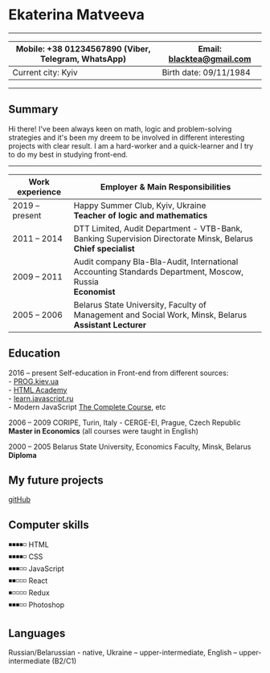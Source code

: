 # Ekaterina Matveeva #
---
| Mobile: +38 01234567890 (Viber, Telegram, WhatsApp) | Email: blacktea@gmail.com |
|------ | ------ |
| Current city: Kyiv | Birth date: 09/11/1984 |
---
## Summary ##
Hi there! I've been always keen on math, logic and problem-solving strategies and it's been my dreem to be involved in different interesting projects with clear result. I am a hard-worker and a quick-learner and I try to do my best in studying front-end.

---
| Work experience |  Employer & Main Responsibilities |
| ------ | ------ |
| 2019 – present | Happy Summer Club, Kyiv, Ukraine <br>**Teacher of logic and mathematics** |
| 2011 – 2014 | DTT Limited, Audit Department - VTB-Bank, Banking Supervision Directorate Minsk, Belarus <br>**Chief specialist** |
| 2009 – 2011 | Audit company Bla-Bla-Audit, International Accounting Standards Department, Moscow, Russia <br>**Economist** |
| 2005 – 2006 | Belarus State University, Faculty of Management and Social Work, Minsk, Belarus <br>**Assistant Lecturer**|


## Education ## 

2016 – present 
Self-education in Front-end from different sources:<br> - [PROG.kiev.ua](https://prog.kiev.ua/)<br> - [HTML Academy](https://htmlacademy.ru/)<br> - [learn.javascript.ru](https://learn.javascript.ru/)<br> - Modern JavaScript [The Complete Course](https://www.udemy.com/course/modern-javascript-the-complete-course-build-10-projects/), etc

2006 – 2009
CORIPE, Turin, Italy - CERGE-EI, Prague, Czech Republic<br>**Master in Economics** (all courses were taught in English)

2000 – 2005
Belarus State University, Economics Faculty, Minsk, Belarus<br>**Diploma**

## My future projects ##
[gitHub](https://github.com/visionmedia/page.js?files=1)

## Computer skills ##
◾◾◾◾◽ HTML  
◾◾◾◾◽ CSS  
◾◾◾◽◽ JavaScript  
◾◾◽◽◽ React  
◾◽◽◽◽ Redux  
◾◾◾◽◽ Photoshop  

## Languages ##
Russian/Belarussian - native, Ukraine – upper-intermediate, English – upper-intermediate (B2/C1)











